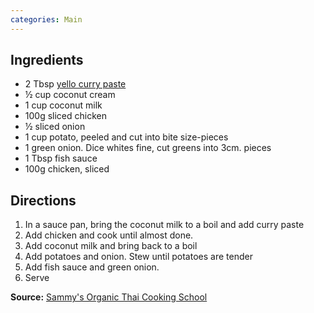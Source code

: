 ```yaml
---
categories: Main
---
```


## Ingredients

 - 2 Tbsp [yello curry paste](http://mtsugi.github.io/recipes/curry-paste)
 - &frac12; cup coconut cream
 - 1 cup coconut milk
 - 100g sliced chicken
 - &frac12; sliced onion
 - 1 cup potato, peeled and cut into bite size-pieces
 - 1 green onion. Dice whites fine, cut greens into 3cm. pieces
 - 1 Tbsp fish sauce
 - 100g chicken, sliced

## Directions

1. In a sauce pan, bring the coconut milk to a boil and add curry paste
2. Add chicken and cook until almost done.
3. Add coconut milk and bring back to a boil
4. Add potatoes and onion. Stew until potatoes are tender
5. Add fish sauce and green onion.
6. Serve

**Source:** [Sammy's Organic Thai Cooking School](https://www.facebook.com/Sammy-Organic-Thai-Cooking-School-121424394552150/)